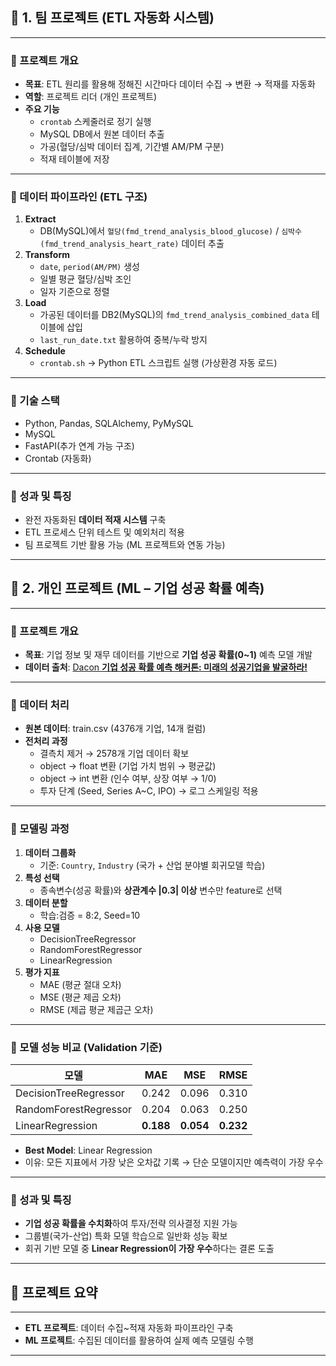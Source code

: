 ## 📂 1. 팀 프로젝트 (ETL 자동화 시스템)


---

### 🔹 프로젝트 개요

- **목표**: ETL 원리를 활용해 정해진 시간마다 데이터 수집 → 변환 → 적재를 자동화
- **역할**: 프로젝트 리더 (개인 프로젝트)
- **주요 기능**
    - `crontab` 스케줄러로 정기 실행
    - MySQL DB에서 원본 데이터 추출
    - 가공(혈당/심박 데이터 집계, 기간별 AM/PM 구분)
    - 적재 테이블에 저장

---

### 🔹 데이터 파이프라인 (ETL 구조)

1. **Extract**
    - DB(MySQL)에서 `혈당(fmd_trend_analysis_blood_glucose)` / `심박수(fmd_trend_analysis_heart_rate)` 데이터 추출
2. **Transform**
    - `date`, `period(AM/PM)` 생성
    - 일별 평균 혈당/심박 조인
    - 일자 기준으로 정렬
3. **Load**
    - 가공된 데이터를 DB2(MySQL)의 `fmd_trend_analysis_combined_data` 테이블에 삽입
    - `last_run_date.txt` 활용하여 중복/누락 방지
4. **Schedule**
    - `crontab.sh` → Python ETL 스크립트 실행 (가상환경 자동 로드)

---

### 🔹 기술 스택

- Python, Pandas, SQLAlchemy, PyMySQL
- MySQL
- FastAPI(추가 연계 가능 구조)
- Crontab (자동화)

---

### 🔹 성과 및 특징

- 완전 자동화된 **데이터 적재 시스템** 구축
- ETL 프로세스 단위 테스트 및 예외처리 적용
- 팀 프로젝트 기반 활용 가능 (ML 프로젝트와 연동 가능)

---

## 📂 2. 개인 프로젝트 (ML – 기업 성공 확률 예측)


---

### 🔹 프로젝트 개요

- **목표**: 기업 정보 및 재무 데이터를 기반으로 **기업 성공 확률(0~1)** 예측 모델 개발
- **데이터 출처**: [Dacon **기업 성공 확률 예측 해커톤: 미래의 성공기업을 발굴하라!**](https://www.dacon.io/competitions/official/236475/data)

---

### 🔹 데이터 처리

- **원본 데이터**: train.csv (4376개 기업, 14개 컬럼)
- **전처리 과정**
    - 결측치 제거 → 2578개 기업 데이터 확보
    - object → float 변환 (기업 가치 범위 → 평균값)
    - object → int 변환 (인수 여부, 상장 여부 → 1/0)
    - 투자 단계 (Seed, Series A~C, IPO) → 로그 스케일링 적용

---

### 🔹 모델링 과정

1. **데이터 그룹화**
    - 기준: `Country`, `Industry` (국가 + 산업 분야별 회귀모델 학습)
2. **특성 선택**
    - 종속변수(성공 확률)와 **상관계수 |0.3| 이상** 변수만 feature로 선택
3. **데이터 분할**
    - 학습:검증 = 8:2, Seed=10
4. **사용 모델**
    - DecisionTreeRegressor
    - RandomForestRegressor
    - LinearRegression
5. **평가 지표**
    - MAE (평균 절대 오차)
    - MSE (평균 제곱 오차)
    - RMSE (제곱 평균 제곱근 오차)

---

### 🔹 모델 성능 비교 (Validation 기준)

| 모델 | MAE | MSE | RMSE |
| --- | --- | --- | --- |
| DecisionTreeRegressor | 0.242 | 0.096 | 0.310 |
| RandomForestRegressor | 0.204 | 0.063 | 0.250 |
| LinearRegression | **0.188** | **0.054** | **0.232** |
- **Best Model**: Linear Regression
- 이유: 모든 지표에서 가장 낮은 오차값 기록 → 단순 모델이지만 예측력이 가장 우수

---

### 🔹 성과 및 특징

- **기업 성공 확률을 수치화**하여 투자/전략 의사결정 지원 가능
- 그룹별(국가-산업) 특화 모델 학습으로 일반화 성능 확보
- 회귀 기반 모델 중 **Linear Regression이 가장 우수**하다는 결론 도출

---

## 🚀 프로젝트 요약

---

- **ETL 프로젝트**: 데이터 수집~적재 자동화 파이프라인 구축
- **ML 프로젝트**: 수집된 데이터를 활용하여 실제 예측 모델링 수행

---
